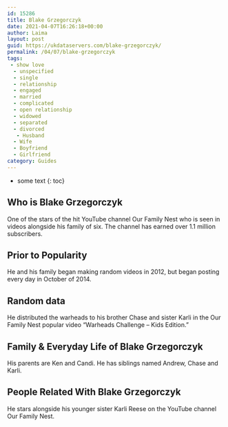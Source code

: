 ```yaml
---
id: 15286
title: Blake Grzegorczyk
date: 2021-04-07T16:26:18+00:00
author: Laima
layout: post
guid: https://ukdataservers.com/blake-grzegorczyk/
permalink: /04/07/blake-grzegorczyk
tags:
 - show love
  - unspecified
  - single
  - relationship
  - engaged
  - married
  - complicated
  - open relationship
  - widowed
  - separated
  - divorced
   - Husband
  - Wife
  - Boyfriend
  - Girlfriend
category: Guides
---
```


* some text
{: toc}


## Who is Blake Grzegorczyk
                  
                  
                  
One of the stars of the hit YouTube channel Our Family Nest who is seen in videos alongside his family of six. The channel has earned over 1.1 million subscribers. 
                  
              
            
              
            
                
                
                
## Prior to Popularity
                  
                  
                  
He and his family began making random videos in 2012, but began posting every day in October of 2014. 
                  
              
            
              
            
                
                
                
## Random data
                  
                  
                  
He distributed the warheads to his brother Chase and sister Karli in the Our Family Nest popular video &#8220;Warheads Challenge &#8211; Kids Edition.&#8221; 
                  
              
            
              
            
                
                
                
## Family & Everyday Life of Blake Grzegorczyk
                  
                  
                  
His parents are Ken and Candi. He has siblings named Andrew, Chase and Karli. 
                  
              
            
              
            
                
                
                
## People Related With Blake Grzegorczyk
                  
                  
                  
He stars alongside his younger sister Karli Reese on the YouTube channel Our Family Nest. 
                  
              
            
              
            
                
              
            
              
              
            
            
              
            
          
          
          